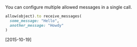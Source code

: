 You can configure multiple allowed messages in a single call.

```ruby
allow(object).to receive_messages(
  some_message: "Hello",
  another_message: "Howdy"
)
```

[2015-10-19]
